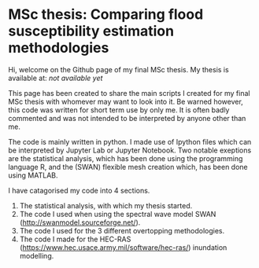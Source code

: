 # MSc thesis: Comparing flood susceptibility estimation methodologies
Hi, welcome on the Github page of my final MSc thesis. My thesis is available at: *not available yet*

This page has been created to share the main scripts I created for my final MSc thesis with whomever may want to look into it. 
Be warned however, this code was written for short term use by only me. It is often badly commented and was not intended to be interpreted by anyone other than me.

The code is mainly written in python. I made use of Ipython files which can be interpreted by Jupyter Lab or Jupyter Notebook. 
Two notable exeptions are the statistical analysis, which has been done using the programming language R, and the (SWAN) flexible mesh creation which, has been done using MATLAB. 

I have catagorised my code into 4 sections. 
1. The statistical analysis, with which my thesis started. 
2. The code I used when using the spectral wave model SWAN (http://swanmodel.sourceforge.net/).
3. The code I used for the 3 different overtopping methodologies. 
4. The code I made for the HEC-RAS (https://www.hec.usace.army.mil/software/hec-ras/) inundation modelling.
